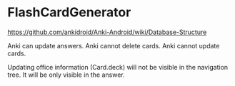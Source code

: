 # FlashCardGenerator

https://github.com/ankidroid/Anki-Android/wiki/Database-Structure

Anki can update answers.
Anki cannot delete cards.
Anki cannot update cards. 

Updating office information (Card.deck) will not be visible in the navigation tree. It will be only visible in the answer.